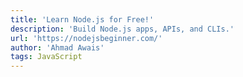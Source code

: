 ```yaml
---
title: 'Learn Node.js for Free!'
description: 'Build Node.js apps, APIs, and CLIs.'
url: 'https://nodejsbeginner.com/'
author: 'Ahmad Awais'
tags: JavaScript
---
```

